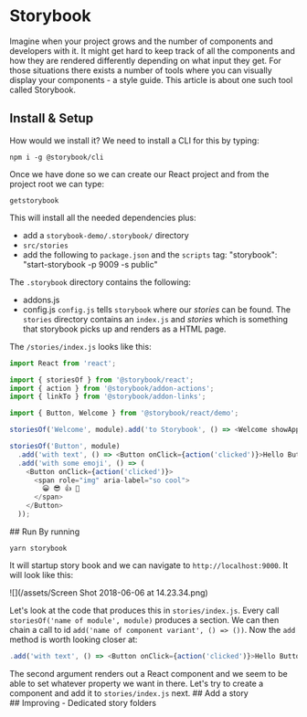 # Storybook
Imagine when your project grows and the number of components and developers with it. It might get hard to keep track of all the components and how they are rendered differently depending on what input they get. For those situations there exists a number of tools where you can visually display your components - a style guide. This article is about one such tool called Storybook. 

## Install & Setup
How would we install it? We need to install a CLI for this by typing:

```
npm i -g @storybook/cli
```

Once we have done so we can create our React project and from the project root we can type:

```
getstorybook
```
This will install all the needed dependencies plus:

- add a `storybook-demo/.storybook/` directory
- `src/stories`
- add the following to `package.json` and the `scripts` tag: "storybook": "start-storybook -p 9009 -s public"

The `.storybook` directory contains the following:
- addons.js
- config.js
`config.js` tells `storybook` where our *stories* can be found.
The `stories` directory contains an `index.js` and *stories* which is something that storybook picks up and renders as a HTML page. 

The `/stories/index.js` looks like this:
```js
import React from 'react';

import { storiesOf } from '@storybook/react';
import { action } from '@storybook/addon-actions';
import { linkTo } from '@storybook/addon-links';

import { Button, Welcome } from '@storybook/react/demo';

storiesOf('Welcome', module).add('to Storybook', () => <Welcome showApp={linkTo('Button')} />);

storiesOf('Button', module)
  .add('with text', () => <Button onClick={action('clicked')}>Hello Button</Button>)
  .add('with some emoji', () => (
    <Button onClick={action('clicked')}>
      <span role="img" aria-label="so cool">
        😀 😎 👍 💯
      </span>
    </Button>
  ));
```

## Run
By running
```
yarn storybook 
```
It will startup story book and we can navigate to `http://localhost:9000`. It will look like this:

![](/assets/Screen Shot 2018-06-06 at 14.23.34.png)

Let's look at the code that produces this in `stories/index.js`. Every call `storiesOf('name of module', module)` produces a section. We can then chain a call to id `add('name of component variant', () => ())`. Now the `add` method is worth looking closer at:

```js
.add('with text', () => <Button onClick={action('clicked')}>Hello Button</Button>)
``` 
The second argument renders out a React component and we seem to be able to set whatever property we want in there. Let's try to create a component and add it to `stories/index.js` next.
## Add a story
## Improving - Dedicated story folders
